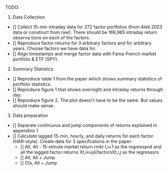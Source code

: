 TODO:

1. Data Collection

- [] Collect 15-min intraday data for 272 factor portfolios (from Aleti 2023 data or construct from raw). There should be 169,965 intraday return observa tions on
each of the factors.
- [] Reproduce factor returns for 3 arbitrary factors and for arbitrary years. Choose factors we have data for.
- [] Align timestamps and merge factor data with Fama-French market portfolio & ETF (SPY).

2. Summary Statistics

- [] Reproduce table 1 from the paper which shows summary statistics of portfolio statistics.
- [] Reproduce figure 1 that shows overnight and intraday returns through day.
- [] Reproduce figure 2. The plot doesn't have to be the same. But values should make sense.

3. Data preparation

- [] Separate continuous and jump components of returns explained in appendinx 1
- [] Calculate lagged 15-min, hourly, and daily returns for each factor (HAR-style). Create data for 3 specifcations in the paper:
  - [] All, All - 15-minute market return rmkt t,i+1 as the regressand and all the lagged factor returns Xt,i≡∪j∈factorsXt,i,j as the regressors
  - [] All, All + Jump 
  - [] Cts, All + Jump 

